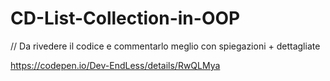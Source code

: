 # CD-List-Collection-in-OOP

// Da rivedere il codice e commentarlo meglio con spiegazioni + dettagliate

https://codepen.io/Dev-EndLess/details/RwQLMya
